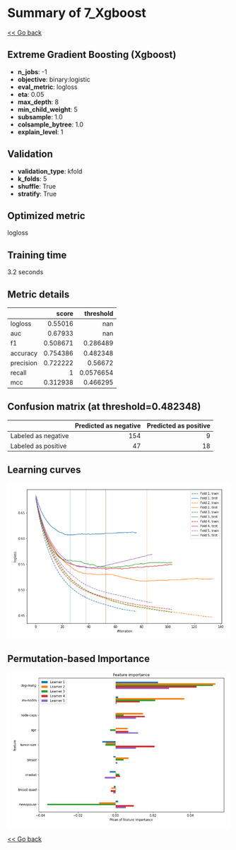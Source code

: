 # Summary of 7_Xgboost

[<< Go back](../README.md)


## Extreme Gradient Boosting (Xgboost)
- **n_jobs**: -1
- **objective**: binary:logistic
- **eval_metric**: logloss
- **eta**: 0.05
- **max_depth**: 8
- **min_child_weight**: 5
- **subsample**: 1.0
- **colsample_bytree**: 1.0
- **explain_level**: 1

## Validation
 - **validation_type**: kfold
 - **k_folds**: 5
 - **shuffle**: True
 - **stratify**: True

## Optimized metric
logloss

## Training time

3.2 seconds

## Metric details
|           |    score |   threshold |
|:----------|---------:|------------:|
| logloss   | 0.55016  | nan         |
| auc       | 0.67933  | nan         |
| f1        | 0.508671 |   0.286489  |
| accuracy  | 0.754386 |   0.482348  |
| precision | 0.722222 |   0.56672   |
| recall    | 1        |   0.0576654 |
| mcc       | 0.312938 |   0.466295  |


## Confusion matrix (at threshold=0.482348)
|                     |   Predicted as negative |   Predicted as positive |
|:--------------------|------------------------:|------------------------:|
| Labeled as negative |                     154 |                       9 |
| Labeled as positive |                      47 |                      18 |

## Learning curves
![Learning curves](learning_curves.png)

## Permutation-based Importance
![Permutation-based Importance](permutation_importance.png)

[<< Go back](../README.md)
